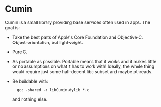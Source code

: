 # Cumin

Cumin is a small library providing base services often used in apps. The goal is:

* Take the best parts of Apple's Core Foundation and Objective-C. Object-orientation, but lightweight.

* Pure C.

* As portable as possible. Portable means that it works and it makes little or no assumptions on what it has to work with! Ideally, the whole thing would require just some half-decent libc subset and maybe pthreads.

* Be buildable with:
	
		gcc -shared -o libCumin.dylib *.c
		
	and nothing else.
	